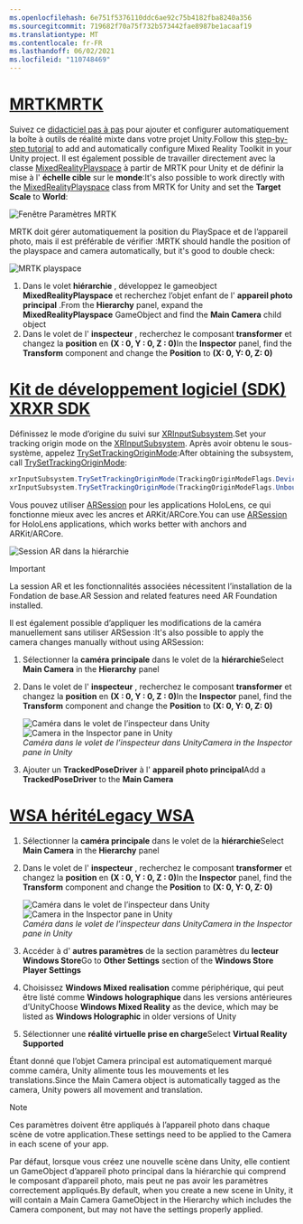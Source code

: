 ```yaml
---
ms.openlocfilehash: 6e751f5376110ddc6ae92c75b4182fba8240a356
ms.sourcegitcommit: 719682f70a75f732b573442fae8987be1acaaf19
ms.translationtype: MT
ms.contentlocale: fr-FR
ms.lasthandoff: 06/02/2021
ms.locfileid: "110748469"
---
```

# <a name="mrtk"></a>[<span data-ttu-id="f0de0-101">MRTK</span><span class="sxs-lookup"><span data-stu-id="f0de0-101">MRTK</span></span>](#tab/mrtk)
<!-- NEVER CHANGE THE ABOVE LINE! -->

<span data-ttu-id="f0de0-102">Suivez ce [didacticiel pas à pas](../../tutorials/mr-learning-base-01.md) pour ajouter et configurer automatiquement la boîte à outils de réalité mixte dans votre projet Unity.</span><span class="sxs-lookup"><span data-stu-id="f0de0-102">Follow this [step-by-step tutorial](../../tutorials/mr-learning-base-01.md) to add and automatically configure Mixed Reality Toolkit in your Unity project.</span></span> <span data-ttu-id="f0de0-103">Il est également possible de travailler directement avec la classe [MixedRealityPlayspace](/dotnet/api/microsoft.mixedreality.toolkit.mixedrealityplayspace) à partir de MRTK pour Unity et de définir la mise à l' **échelle cible** sur le **monde**:</span><span class="sxs-lookup"><span data-stu-id="f0de0-103">It's also possible to work directly with the [MixedRealityPlayspace](/dotnet/api/microsoft.mixedreality.toolkit.mixedrealityplayspace) class from MRTK for Unity and set the **Target Scale** to **World**:</span></span>

![Fenêtre Paramètres MRTK](../../images/mrtk-target-scale.png)

<span data-ttu-id="f0de0-105">MRTK doit gérer automatiquement la position du PlaySpace et de l’appareil photo, mais il est préférable de vérifier :</span><span class="sxs-lookup"><span data-stu-id="f0de0-105">MRTK should handle the position of the playspace and camera automatically, but it's good to double check:</span></span>

![MRTK playspace](../../images/mrtk-playspace.png)

1. <span data-ttu-id="f0de0-107">Dans le volet **hiérarchie** , développez le gameobject **MixedRealityPlayspace** et recherchez l’objet enfant de l' **appareil photo principal** .</span><span class="sxs-lookup"><span data-stu-id="f0de0-107">From the **Hierarchy** panel, expand the **MixedRealityPlayspace** GameObject and find the **Main Camera** child object</span></span>
2. <span data-ttu-id="f0de0-108">Dans le volet de l' **inspecteur** , recherchez le composant **transformer** et changez la **position** en **(X : 0, Y : 0, Z : 0)**</span><span class="sxs-lookup"><span data-stu-id="f0de0-108">In the **Inspector** panel, find the **Transform** component and change the **Position** to **(X: 0, Y: 0, Z: 0)**</span></span>

# <a name="xr-sdk"></a>[<span data-ttu-id="f0de0-109">Kit de développement logiciel (SDK) XR</span><span class="sxs-lookup"><span data-stu-id="f0de0-109">XR SDK</span></span>](#tab/xr)
<!-- NEVER CHANGE THE ABOVE LINE! -->

<span data-ttu-id="f0de0-110">Définissez le mode d’origine du suivi sur [XRInputSubsystem](https://docs.unity3d.com/Documentation/ScriptReference/XR.XRInputSubsystem.html).</span><span class="sxs-lookup"><span data-stu-id="f0de0-110">Set your tracking origin mode on the [XRInputSubsystem](https://docs.unity3d.com/Documentation/ScriptReference/XR.XRInputSubsystem.html).</span></span> <span data-ttu-id="f0de0-111">Après avoir obtenu le sous-système, appelez [TrySetTrackingOriginMode](https://docs.unity3d.com/Documentation/ScriptReference/XR.XRInputSubsystem.TrySetTrackingOriginMode.html):</span><span class="sxs-lookup"><span data-stu-id="f0de0-111">After obtaining the subsystem, call [TrySetTrackingOriginMode](https://docs.unity3d.com/Documentation/ScriptReference/XR.XRInputSubsystem.TrySetTrackingOriginMode.html):</span></span>

```cs
xrInputSubsystem.TrySetTrackingOriginMode(TrackingOriginModeFlags.Device);
xrInputSubsystem.TrySetTrackingOriginMode(TrackingOriginModeFlags.Unbounded); // Recommendation for OpenXR
```

<span data-ttu-id="f0de0-112">Vous pouvez utiliser [ARSession](https://docs.unity3d.com/Packages/com.unity.xr.arfoundation@2.1/manual/index.html#installing-ar-foundation) pour les applications HoloLens, ce qui fonctionne mieux avec les ancres et ARKit/ARCore.</span><span class="sxs-lookup"><span data-stu-id="f0de0-112">You can use [ARSession](https://docs.unity3d.com/Packages/com.unity.xr.arfoundation@2.1/manual/index.html#installing-ar-foundation) for HoloLens applications, which works better with anchors and ARKit/ARCore.</span></span>

![Session AR dans la hiérarchie](../../images/xrsdk-arsession.png)

> [!IMPORTANT]
> <span data-ttu-id="f0de0-114">La session AR et les fonctionnalités associées nécessitent l’installation de la Fondation de base.</span><span class="sxs-lookup"><span data-stu-id="f0de0-114">AR Session and related features need AR Foundation installed.</span></span>

<span data-ttu-id="f0de0-115">Il est également possible d’appliquer les modifications de la caméra manuellement sans utiliser ARSession :</span><span class="sxs-lookup"><span data-stu-id="f0de0-115">It's also possible to apply the camera changes manually without using ARSession:</span></span>

1. <span data-ttu-id="f0de0-116">Sélectionner la **caméra principale** dans le volet de la **hiérarchie**</span><span class="sxs-lookup"><span data-stu-id="f0de0-116">Select **Main Camera** in the **Hierarchy** panel</span></span>
1. <span data-ttu-id="f0de0-117">Dans le volet de l' **inspecteur** , recherchez le composant **transformer** et changez la **position** en **(X : 0, Y : 0, Z : 0)**</span><span class="sxs-lookup"><span data-stu-id="f0de0-117">In the **Inspector** panel, find the **Transform** component and change the **Position** to **(X: 0, Y: 0, Z: 0)**</span></span>

   <span data-ttu-id="f0de0-118">![Caméra dans le volet de l’inspecteur dans Unity](../../images/maincamera-350px.png)</span><span class="sxs-lookup"><span data-stu-id="f0de0-118">![Camera in the Inspector pane in Unity](../../images/maincamera-350px.png)</span></span>  
   <span data-ttu-id="f0de0-119">*Caméra dans le volet de l’inspecteur dans Unity*</span><span class="sxs-lookup"><span data-stu-id="f0de0-119">*Camera in the Inspector pane in Unity*</span></span>

1. <span data-ttu-id="f0de0-120">Ajouter un **TrackedPoseDriver** à l' **appareil photo principal**</span><span class="sxs-lookup"><span data-stu-id="f0de0-120">Add a **TrackedPoseDriver** to the **Main Camera**</span></span>

# <a name="legacy-wsa"></a>[<span data-ttu-id="f0de0-121">WSA hérité</span><span class="sxs-lookup"><span data-stu-id="f0de0-121">Legacy WSA</span></span>](#tab/wsa)
<!-- NEVER CHANGE THE ABOVE LINE! -->

1. <span data-ttu-id="f0de0-122">Sélectionner la **caméra principale** dans le volet de la **hiérarchie**</span><span class="sxs-lookup"><span data-stu-id="f0de0-122">Select **Main Camera** in the **Hierarchy** panel</span></span>
1. <span data-ttu-id="f0de0-123">Dans le volet de l' **inspecteur** , recherchez le composant **transformer** et changez la **position** en **(X : 0, Y : 0, Z : 0)**</span><span class="sxs-lookup"><span data-stu-id="f0de0-123">In the **Inspector** panel, find the **Transform** component and change the **Position** to **(X: 0, Y: 0, Z: 0)**</span></span>

   <span data-ttu-id="f0de0-124">![Caméra dans le volet de l’inspecteur dans Unity](../../images/maincamera-350px.png)</span><span class="sxs-lookup"><span data-stu-id="f0de0-124">![Camera in the Inspector pane in Unity](../../images/maincamera-350px.png)</span></span>  
   <span data-ttu-id="f0de0-125">*Caméra dans le volet de l’inspecteur dans Unity*</span><span class="sxs-lookup"><span data-stu-id="f0de0-125">*Camera in the Inspector pane in Unity*</span></span>

1. <span data-ttu-id="f0de0-126">Accéder à d' **autres paramètres** de la section paramètres du **lecteur Windows Store**</span><span class="sxs-lookup"><span data-stu-id="f0de0-126">Go to **Other Settings** section of the **Windows Store Player Settings**</span></span>
1. <span data-ttu-id="f0de0-127">Choisissez **Windows Mixed realisation** comme périphérique, qui peut être listé comme **Windows holographique** dans les versions antérieures d’Unity</span><span class="sxs-lookup"><span data-stu-id="f0de0-127">Choose **Windows Mixed Reality** as the device, which may be listed as **Windows Holographic** in older versions of Unity</span></span>
1. <span data-ttu-id="f0de0-128">Sélectionner une **réalité virtuelle prise en charge**</span><span class="sxs-lookup"><span data-stu-id="f0de0-128">Select **Virtual Reality Supported**</span></span>

<span data-ttu-id="f0de0-129">Étant donné que l’objet Camera principal est automatiquement marqué comme caméra, Unity alimente tous les mouvements et les translations.</span><span class="sxs-lookup"><span data-stu-id="f0de0-129">Since the Main Camera object is automatically tagged as the camera, Unity powers all movement and translation.</span></span>

>[!NOTE]
><span data-ttu-id="f0de0-130">Ces paramètres doivent être appliqués à l’appareil photo dans chaque scène de votre application.</span><span class="sxs-lookup"><span data-stu-id="f0de0-130">These settings need to be applied to the Camera in each scene of your app.</span></span>
>
><span data-ttu-id="f0de0-131">Par défaut, lorsque vous créez une nouvelle scène dans Unity, elle contient un GameObject d’appareil photo principal dans la hiérarchie qui comprend le composant d’appareil photo, mais peut ne pas avoir les paramètres correctement appliqués.</span><span class="sxs-lookup"><span data-stu-id="f0de0-131">By default, when you create a new scene in Unity, it will contain a Main Camera GameObject in the Hierarchy which includes the Camera component, but may not have the settings properly applied.</span></span>